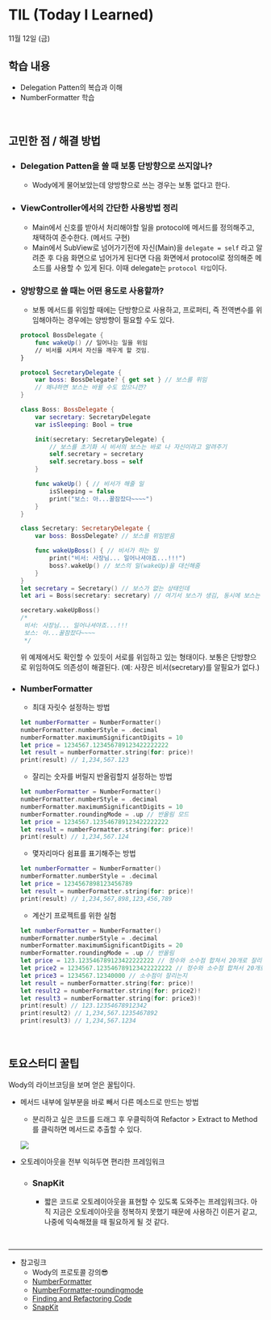# TIL (Today I Learned)

11월 12일 (금)

## 학습 내용
- Delegation Patten의 복습과 이해
- NumberFormatter 학습

&nbsp;

## 고민한 점 / 해결 방법
- ### Delegation Patten을 쓸 때 보통 단방향으로 쓰지않나?
    - Wody에게 물어보았는데 양방향으로 쓰는 경우는 보통 없다고 한다.
- ### ViewController에서의 간단한 사용방법 정리
    - Main에서 신호를 받아서 처리해야할 일을 protocol에 메서드를 정의해주고, 채택하여 준수한다. (메서드 구현)
    - Main에서 SubView로 넘어가기전에 자신(Main)을 `delegate = self` 라고 알려준 후 다음 화면으로 넘어가게 된다면 다음 화면에서 protocol로 정의해준 메소드를 사용할 수 있게 된다. 이때 delegate는 `protocol 타입`이다.
- ### 양방향으로 쓸 때는 어떤 용도로 사용할까?
    - 보통 메서드를 위임할 때에는 단방향으로 사용하고, 프로퍼티, 즉 전역변수를 위임해야하는 경우에는 양방향이 필요할 수도 있다.
    ```swift
    protocol BossDelegate {
        func wakeUp() // 일어나는 일을 위임
        // 비서를 시켜서 자신을 깨우게 할 것임.
    }

    protocol SecretaryDelegate {
        var boss: BossDelegate? { get set } // 보스를 위임
        // 왜냐하면 보스는 바뀔 수도 있으니깐?
    }

    class Boss: BossDelegate {
        var secretary: SecretaryDelegate
        var isSleeping: Bool = true

        init(secretary: SecretaryDelegate) {
            // 보스를 초기화 시 비서의 보스는 바로 나 자신이라고 알려주기
            self.secretary = secretary
            self.secretary.boss = self
        }

        func wakeUp() { // 비서가 해줄 일
            isSleeping = false
            print("보스: 아...꿀잠잤다~~~~")
        }
    }

    class Secretary: SecretaryDelegate {
        var boss: BossDelegate? // 보스를 위임받음

        func wakeUpBoss() { // 비서가 하는 일
            print("비서: 사장님... 일어나셔야죠...!!!")
            boss?.wakeUp() // 보스의 일(wakeUp)을 대신해줌
        }
    }
    let secretary = Secretary() // 보스가 없는 상태인데
    let ari = Boss(secretary: secretary) // 여기서 보스가 생김, 동시에 보스는 비서가 생겼음
    
    secretary.wakeUpBoss()
    /*
     비서: 사장님... 일어나셔야죠...!!!
     보스: 아...꿀잠잤다~~~~
     */
    ```
    위 예제에서도 확인할 수 있듯이 서로를 위임하고 있는 형태이다. 보통은 단방향으로 위임하여도 의존성이 해결된다.
    (예: 사장은 비서(secretary)를 알필요가 없다.)
- ### NumberFormatter
    - 최대 자릿수 설정하는 방법
    ```swift
    let numberFormatter = NumberFormatter()
    numberFormatter.numberStyle = .decimal
    numberFormatter.maximumSignificantDigits = 10
    let price = 1234567.123456789123422222222
    let result = numberFormatter.string(for: price)!
    print(result) // 1,234,567.123
    ```
    - 잘리는 숫자를 버릴지 반올림할지 설정하는 방법
    ```swift
    let numberFormatter = NumberFormatter()
    numberFormatter.numberStyle = .decimal
    numberFormatter.maximumSignificantDigits = 10
    numberFormatter.roundingMode = .up // 반올림 모드
    let price = 1234567.123546789123422222222
    let result = numberFormatter.string(for: price)!
    print(result) // 1,234,567.124
    ```
    - 몇자리마다 쉼표를 표기해주는 방법
    ```swift
    let numberFormatter = NumberFormatter()
    numberFormatter.numberStyle = .decimal
    let price = 1234567898123456789
    let result = numberFormatter.string(for: price)!
    print(result) // 1,234,567,898,123,456,789
    ```
    - 계산기 프로젝트를 위한 실험
    ```swift
    let numberFormatter = NumberFormatter()
    numberFormatter.numberStyle = .decimal
    numberFormatter.maximumSignificantDigits = 20
    numberFormatter.roundingMode = .up // 반올림
    let price = 123.123546789123422222222 // 정수와 소수점 합쳐서 20개로 잘리는지 #1
    let price2 = 1234567.123546789123422222222 // 정수와 소수점 합쳐서 20개로 잘리는지 #2
    let price3 = 1234567.12340000 // 소수점이 잘리는지
    let result = numberFormatter.string(for: price)!
    let result2 = numberFormatter.string(for: price2)!
    let result3 = numberFormatter.string(for: price3)!
    print(result) // 123.12354678912342
    print(result2) // 1,234,567.1235467892
    print(result3) // 1,234,567.1234
    ```

&nbsp;

## 토요스터디 꿀팁
Wody의 라이브코딩을 보며 얻은 꿀팁이다.

- 메서드 내부에 일부분을 바로 빼서 다른 메소드로 만드는 방법
    - 분리하고 싶은 코드를 드래그 후 우클릭하여 Refactor > Extract to Method를 클릭하면 메서드로 추출할 수 있다.

    ![](https://i.imgur.com/CwPLuyA.png)

- 오토레이아웃을 전부 익혀두면 편리한 프레임워크
    - ### SnapKit
        - 짧은 코드로 오토레이아웃을 표현할 수 있도록 도와주는 프레임워크다. 아직 지금은 오토레이아웃을 정복하지 못했기 때문에 사용하긴 이른거 같고, 나중에 익숙해졌을 때 필요하게 될 것 같다.

&nbsp;

---

- 참고링크
    - Wody의 프로토콜 강의😎
    - [NumberFormatter](https://developer.apple.com/documentation/foundation/numberformatter)
    - [NumberFormatter-roundingmode](https://developer.apple.com/documentation/foundation/numberformatter/roundingmode)
    - [Finding and Refactoring Code](https://developer.apple.com/documentation/xcode/finding-and-refactoring-code)
    - [SnapKit](https://github.com/SnapKit/SnapKit)
